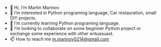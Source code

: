 - 👋 Hi, I’m Martin Marinov
- 👀 I’m interested in Python programing language, Car restauration, small DIY projects.
- 🌱 I’m currently learning Python programing language.
- 💞️ I’m looking to collaborate on some beginner Python project or exchange some experience with other entuasuast.
- 📫 How to reach me m.marinov0214@gmail.com

<!---
MartinMarinov89/MartinMarinov89 is a ✨ special ✨ repository because its `README.md` (this file) appears on your GitHub profile.
You can click the Preview link to take a look at your changes.
--->
